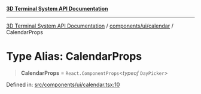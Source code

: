 [**3D Terminal System API Documentation**](../../../../README.md)

***

[3D Terminal System API Documentation](../../../../README.md) / [components/ui/calendar](../README.md) / CalendarProps

# Type Alias: CalendarProps

> **CalendarProps** = `React.ComponentProps`\<*typeof* `DayPicker`\>

Defined in: [src/components/ui/calendar.tsx:10](https://github.com/Dicommunitas/ThreeJS_Terminal_3D/blob/99674efc74a324fa412d902012012a3688e22f0e/src/components/ui/calendar.tsx#L10)
